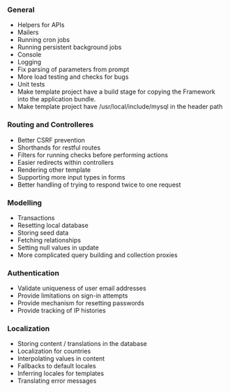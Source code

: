 ### General

* Helpers for APIs
* Mailers
* Running cron jobs
* Running persistent background jobs
* Console
* Logging
* Fix parsing of parameters from prompt
* More load testing and checks for bugs
* Unit tests
* Make template project have a build stage for copying the Framework into the
  application bundle.
* Make template project have /usr/local/include/mysql in the header path

### Routing and Controlleres

* Better CSRF prevention
* Shorthands for restful routes
* Filters for running checks before performing actions
* Easier redirects within controllers
* Rendering other template
* Supporting more input types in forms
* Better handling of trying to respond twice to one request

### Modelling

* Transactions
* Resetting local database
* Storing seed data
* Fetching relationships
* Setting null values in update
* More complicated query building and collection proxies

### Authentication

* Validate uniqueness of user email addresses
* Provide limitations on sign-in attempts
* Provide mechanism for resetting passwords
* Provide tracking of IP histories

### Localization

* Storing content / translations in the database
* Localization for countries
* Interpolating values in content
* Fallbacks to default locales
* Inferring locales for templates
* Translating error messages